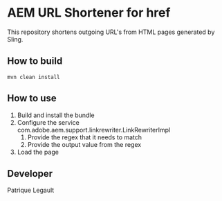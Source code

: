 # AEM URL Shortener for href 

This repository shortens outgoing URL's from HTML pages generated by Sling.

## How to build

`mvn clean install`

## How to use 

1. Build and install the bundle
2. Configure the service com.adobe.aem.support.linkrewriter.LinkRewriterImpl
   1. Provide the regex that it needs to match
   2. Provide the output value from the regex
3. Load the page

## Developer

Patrique Legault